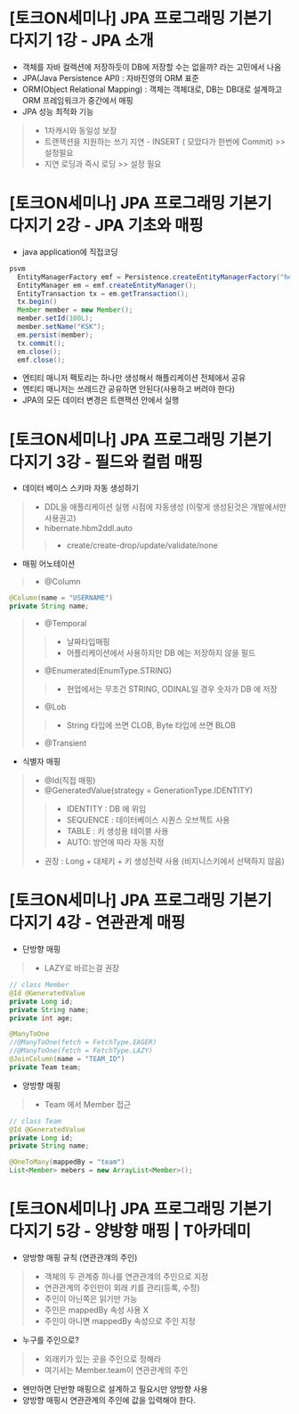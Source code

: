 # [토크ON세미나] JPA 프로그래밍 기본기 다지기 1강 - JPA 소개
- 객체를 자바 컬렉션에 저장하듯이 DB에 저장할 수는 없을까? 라는 고민에서 나옴
- JPA(Java Persistence API) : 자바진영의 ORM 표준
- ORM(Object Relational Mapping) : 객체는 객체대로, DB는 DB대로 설계하고 ORM 프레임워크가 중간에서 매핑
- JPA 성능 최적화 기능
>- 1차캐시와 동일성 보장
>- 트랜잭션을 지원하는 쓰기 지연 - INSERT ( 모았다가 한번에 Commit) >> 설정필요
>- 지연 로딩과 즉시 로딩 >> 설정 필요

# [토크ON세미나] JPA 프로그래밍 기본기 다지기 2강 - JPA 기초와 매핑
- java application에 직접코딩
```java
psvm
  EntityManagerFactory emf = Persistence.createEntityManagerFactory("hello"); // 설정가져오기
  EntityManager em = emf.createEntityManager();
  EntityTransaction tx = em.getTransaction();
  tx.begin()
  Member member = new Member();
  member.setId(100L);
  member.setName("KSK");
  em.persist(member);
  tx.commit();
  em.close();
  emf.close();
```
- 엔티티 매니저 팩토리는 하나만 생성해서 해플리케이션 전체에서 공유
- 엔티티 매니저는 쓰레드간 공유하면 안된다(사용하고 버려야 한다)
- JPA의 모든 데이터 변경은 트랜잭션 안에서 실행

# [토크ON세미나] JPA 프로그래밍 기본기 다지기 3강 - 필드와 컬럼 매핑
- 데이터 베이스 스키마 자동 생성하기
>- DDL을 애플리케이션 실행 시점에 자동생성 (이렇게 생성된것은 개발에서만 사용권고)
>- hibernate.hbm2ddl.auto
>>- create/create-drop/update/validate/none
- 매핑 어노테이션
>- @Column
```java
@Column(name = "USERNAME")
private String name;
```
>- @Temporal
>>- 날짜타입매핑
>>- 어플리케이션에서 사용하지만 DB 에는 저장하지 않을 필드
>- @Enumerated(EnumType.STRING) 
>>- 현업에서는 무조건 STRING, ODINAL일 경우 숫자가 DB 에 저장
>- @Lob
>>- String 타입에 쓰면 CLOB, Byte 타입에 쓰면 BLOB
>- @Transient
- 식별자 매핑
>- @Id(직접 매핑)
>- @GeneratedValue(strategy = GenerationType.IDENTITY)
>>- IDENTITY : DB 에 위임
>>- SEQUENCE : 데이터베이스 시퀀스 오브젝트 사용
>>- TABLE : 키 생성용 테이블 사용
>>- AUTO: 방언에 따라 자동 지정
>- 권장 : Long + 대체키 + 키 생성전략 사용 (비지니스키에서 선택하지 않음)

# [토크ON세미나] JPA 프로그래밍 기본기 다지기 4강 - 연관관계 매핑
- 단방향 매핑
>- LAZY로 바르는걸 권장
```java
// class Member
@Id @GeneratedValue
private Long id;
private String name;
private int age;

@ManyToOne
//@ManyToOne(fetch = FetchType.EAGER)
//@ManyToOne(fetch = FetchType.LAZY)
@JoinColumn(name = "TEAM_ID")
private Team team;
```
- 양방향 매핑
>- Team 에서 Member 접근
```java
// class Team
@Id @GeneratedValue
private Long id;
private String name;

@OneToMany(mappedBy = "team")
List<Member> mebers = new ArrayList<Member>();

```

# [토크ON세미나] JPA 프로그래밍 기본기 다지기 5강 - 양방향 매핑 | T아카데미
- 양방향 매핑 규칙 (연관관걔의 주인)
>- 객체의 두 관계중 하나를 연관관걔의 주인으로 지정
>- 연관관계의 주인만이 외래 키를 관리(등록, 수정)
>- 주인이 아닌쪽은 읽기만 가능
>- 주인은 mappedBy 속성 사용 X
>- 주인이 아니면 mappedBy 속성으로 주인 지정
- 누구를 주인으로?
>- 외래키가 있는 곳을 주인으로 정해라
>- 여기서는 Member.team이 연관관계의 주인
- 왠만하면 단반향 매핑으로 설계하고 필요시만 양방향 사용
- 양방향 매핑시 연관관계의 주인에 값을 입력해야 한다.
